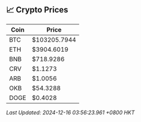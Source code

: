 ## 📈 Crypto Prices

| Coin | Price |
| ---- | ----- |
| BTC | $103205.7944 |
| ETH | $3904.6019 |
| BNB | $718.9286 |
| CRV | $1.1273 |
| ARB | $1.0056 |
| OKB | $54.3288 |
| DOGE | $0.4028 |

_Last Updated: 2024-12-16 03:56:23.961 +0800 HKT_